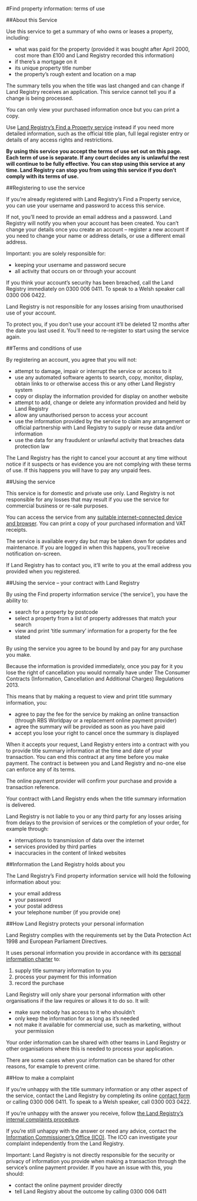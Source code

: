 #Find property information: terms of use

##About this Service

Use this service to get a summary of who owns or leases a property, including:

* what was paid for the property (provided it was bought after April 2000, cost more than £100 and Land Registry recorded this information)
* if there’s a mortgage on it
* its unique property title number
* the property’s rough extent and location on a map

The summary tells you when the title was last changed and can change if Land Registry receives an application. This service cannot tell you if a change is being processed.

You can only view your purchased information once but you can print a copy.

Use [Land Registry’s Find a Property service](https://eservices.landregistry.gov.uk/wps/portal/Property_Search) instead if you need more detailed information, such as the official title plan, full legal register entry or details of any access rights and restrictions.

**By using this service you accept the terms of use set out on this page. Each term of use is separate. If any court decides any is unlawful the rest will continue to be fully effective. You can stop using this service at any time. Land Registry can stop you from using this service if you don’t comply with its terms of use.**

##Registering to use the service

If you’re already registered with Land Registry’s Find a Property service, you can use your username and password to access this service.

If not, you’ll need to provide an email address and a password. Land Registry will notify you when your account has been created. You can’t change your details once you create an account – register a new account if you need to change your name or address details, or use a different email address.

Important: you are solely responsible for:
* keeping your username and password secure
* all activity that occurs on or through your account

If you think your account’s security has been breached, call the Land Registry immediately on 0300 006 0411. To speak to a Welsh speaker call 0300 006 0422.

Land Registry is not responsible for any losses arising from unauthorised use of your account.  

To protect you, if you don’t use your account it’ll be deleted 12 months after the date you last used it. You’ll need to re-register to start using the service again.

##Terms and conditions of use

By registering an account, you agree that you will not:  
* attempt to damage, impair or interrupt the service or access to it
* use any automated software agents to search, copy, monitor, display, obtain links to or otherwise access this or any other Land Registry system
* copy or display the information provided for display on another website
* attempt to add, change or delete any information provided and held by Land Registry
* allow any unauthorised person to access your account
* use the information provided by the service to claim any arrangement or official partnership with Land Registry to supply or reuse data and/or information
* use the data for any fraudulent or unlawful activity that breaches data protection law

The Land Registry has the right to cancel your account at any time without notice if it suspects or has evidence you are not complying with these terms of use. If this happens you will have to pay any unpaid fees.

##Using the service

This service is for domestic and private use only. Land Registry is not responsible for any losses that may result if you use the service for commercial business or re-sale purposes.

You can access the service from any [suitable internet-connected device and browser](https://www.gov.uk/service-manual/technology/designing-for-different-browsers-and-devices#browsers-to-test-in). You can print a copy of your purchased information and VAT receipts.

The service is available every day but may be taken down for updates and maintenance. If you are logged in when this happens, you’ll receive notification on-screen.

If Land Registry has to contact you, it’ll write to you at the email address you provided when you registered.

##Using the service – your contract with Land Registry

By using the Find property information service (‘the service’), you have the ability to:
* search for a property by postcode
* select a property from a list of property addresses that match your search
* view and print ‘title summary’ information for a property for the fee stated

By using the service you agree to be bound by and pay for any purchase you make.

Because the information is provided immediately, once you pay for it you lose the right of cancellation you would normally have under The Consumer Contracts (Information, Cancellation and Additional Charges) Regulations 2013.

This means that by making a request to view and print title summary information, you:
* agree to pay the fee for the service by making an online transaction (through RBS Worldpay or a replacement online payment provider)
* agree the summary will be provided as soon as you have paid
* accept you lose your right to cancel once the summary is displayed

When it accepts your request, Land Registry enters into a contract with you to provide title summary information at the time and date of your transaction. You can end this contract at any time before you make payment. The contract is between you and Land Registry and no-one else can enforce any of its terms.

The online payment provider will confirm your purchase and provide a transaction reference.

Your contract with Land Registry ends when the title summary information is delivered.

Land Registry is not liable to you or any third party for any losses arising from delays to the provision of services or the completion of your order, for example through:
* interruptions to transmission of data over the internet
* services provided by third parties
* inaccuracies in the content of linked websites

##Information the Land Registry holds about you

The Land Registry’s Find property information service will hold the following information about you:
* your email address
* your password
* your postal address
* your telephone number (if you provide one)

##How Land Registry protects your personal information

Land Registry complies with the requirements set by the Data Protection Act 1998 and European Parliament Directives.

It uses personal information you provide in accordance with its [personal information charter](https://www.gov.uk/government/organisations/land-registry/about/personal-information-charter) to:
1. supply title summary information to you
2. process your payment for this information
3. record the purchase

Land Registry will only share your personal information with other organisations if the law requires or allows it to do so. It will:
* make sure nobody has access to it who shouldn’t
* only keep the information for as long as it’s needed
* not make it available for commercial use, such as marketing, without your permission

Your order information can be shared with other teams in Land Registry or other organisations where this is needed to process your application.

There are some cases when your information can be shared for other reasons, for example to prevent crime.

##How to make a complaint

If you’re unhappy with the title summary information or any other aspect of the service, contact the Land Registry by completing its online [contact form](https://landregistry.custhelp.com/app/contactus_general/) or calling 0300 006 0411. To speak to a Welsh speaker, call 0300 003 0422.

If you’re unhappy with the answer you receive, follow [the Land Registry’s internal complaints procedure](https://www.gov.uk/government/organisations/land-registry/about/complaints-procedure).

If you’re still unhappy with the answer or need any advice, contact the [Information Commissioner’s Office (ICO)](https://ico.org.uk/concerns/getting/). The ICO can investigate your complaint independently from the Land Registry.

Important: Land Registry is not directly responsible for the security or privacy of information you provide when making a transaction through the service’s online payment provider. If you have an issue with this, you should:
* contact the online payment provider directly
* tell Land Registry about the outcome by calling 0300 006 0411